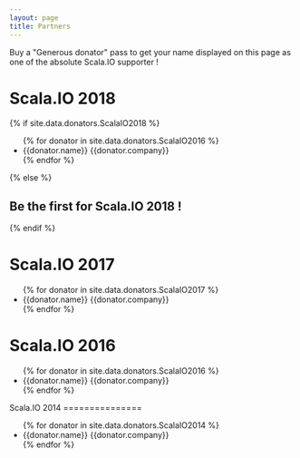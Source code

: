 ```yaml
---
layout: page
title: Partners
---
```

Buy a "Generous donator" pass to get your name displayed on this page as one of the absolute Scala.IO supporter !

Scala.IO 2018
===============

{% if site.data.donators.ScalaIO2018 %}  
  <ul class="donators">
  {% for donator in site.data.donators.ScalaIO2016 %}
    <li>{{donator.name}} <span class="details">
      <a href="http://twitter.com/{{donator.twitter}}"><i class="fab fa-twitter"></i></a>
      <span class="company">{{donator.company}}</span>
      </span>
    </li>
  {% endfor %}
  </ul>
{% else %}
<h2>Be the first for Scala.IO 2018 !</h2>  
{% endif %}

Scala.IO 2017
===============

<ul class="donators">
{% for donator in site.data.donators.ScalaIO2017 %}
<li>{{donator.name}} <span class="details"> <a href="http://twitter.com/{{donator.twitter}}"><i class="fab fa-twitter"></i></a> <span class="company">{{donator.company}}</span>
</li>
{% endfor %}
</ul>

Scala.IO 2016
===============

<ul class="donators">
{% for donator in site.data.donators.ScalaIO2016 %}
  <li>{{donator.name}} <span class="details">
    <a href="http://twitter.com/{{donator.twitter}}"><i class="fab fa-twitter"></i></a>
    <span class="company">{{donator.company}}</span>
    </span>
  </li>
{% endfor %}
</ul>
Scala.IO 2014
===============

<ul class="donators">
{% for donator in site.data.donators.ScalaIO2014 %}
  <li>{{donator.name}} <span class="details">
    <a href="http://twitter.com/{{donator.twitter}}"><i class="fab fa-twitter"></i></a>
    <span class="company">{{donator.company}}</span>
    </span>
  </li>
{% endfor %}
</ul>
